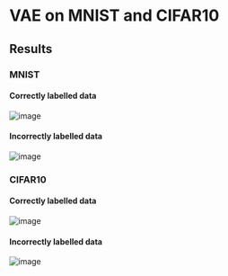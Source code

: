 # VAE on MNIST and CIFAR10

## Results

### MNIST
#### Correctly labelled data
![image](https://github.com/adil22jaleel/era-v1-assignments/blob/main/s18_assignment/assets/MNIST_Correct.png)

#### Incorrectly labelled data
![image](https://github.com/adil22jaleel/era-v1-assignments/blob/main/s18_assignment/assets/MNIST_Incorrect.png)

### CIFAR10
#### Correctly labelled data
![image](https://github.com/adil22jaleel/era-v1-assignments/blob/main/s18_assignment/assets/CIFAR_Correct.png)

#### Incorrectly labelled data
![image](https://github.com/adil22jaleel/era-v1-assignments/blob/main/s18_assignment/assets/CIFAR_Incorrect.png)
